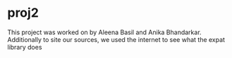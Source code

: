 # proj2
This project was worked on by Aleena Basil and Anika Bhandarkar. Additionally to site our sources, we used the internet to see what the expat library does
